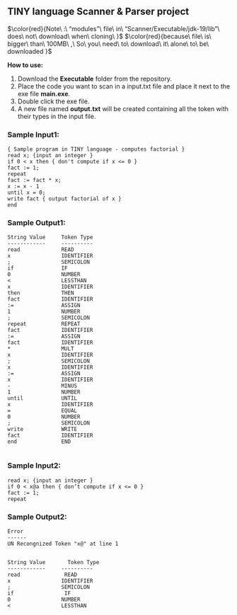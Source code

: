 ## TINY language Scanner & Parser project



$\color{red}{Note\ :\ “modules”\ file\ in\ “Scanner/Executable/jdk-19/lib”\ does\ not\ download\ when\ cloning\ }$
$\color{red}{because\ file\ is\ bigger\ than\ 100MB\ ,\ So\ you\ need\ to\ download\ it\ alone\ to\ be\ downloaded }$




**How to use:**
1. Download the **Executable** folder from the repository.
2. Place the code you want to scan in a input.txt file and place it next to the exe file **main.exe**.
3. Double click the exe file.
4. A new file named **output.txt** will be created containing all the token with their types in the input file.

### Sample Input1:

```
{ Sample program in TINY language - computes factorial }
read x; {input an integer }
if 0 < x then { don't compute if x <= 0 }
fact := 1;
repeat
fact := fact * x;
x := x - 1
until x = 0;
write fact { output factorial of x }
end
```

### Sample Output1:

```
String Value     Token Type
------------     ----------
read             READ			   
x                IDENTIFIER			   
;                SEMICOLON
if               IF
0                NUMBER
<                LESSTHAN
x                IDENTIFIER
then             THEN
fact             IDENTIFIER
:=               ASSIGN
1                NUMBER
;                SEMICOLON
repeat           REPEAT
fact             IDENTIFIER
:=               ASSIGN
fact             IDENTIFIER
*                MULT
x                IDENTIFIER
;                SEMICOLON
x                IDENTIFIER
:=               ASSIGN
x                IDENTIFIER
-                MINUS
1                NUMBER
until            UNTIL
x                IDENTIFIER
=                EQUAL
0                NUMBER
;                SEMICOLON
write            WRITE
fact             IDENTIFIER
end              END


```

### Sample Input2:
```
read x; {input an integer }
if 0 < x@a then { don’t compute if x <= 0 }
fact := 1;
repeat

```

### Sample Output2:
```
Error
------
UN Recongnized Token "x@" at line 1


String Value 	   Token Type
------------     ----------
read              READ
x                IDENTIFIER
;                SEMICOLON
if                IF
0                NUMBER
<                LESSTHAN

```
